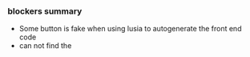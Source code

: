 ### blockers summary
- Some button is fake when using lusia to autogenerate the front end code
- can not find the 
